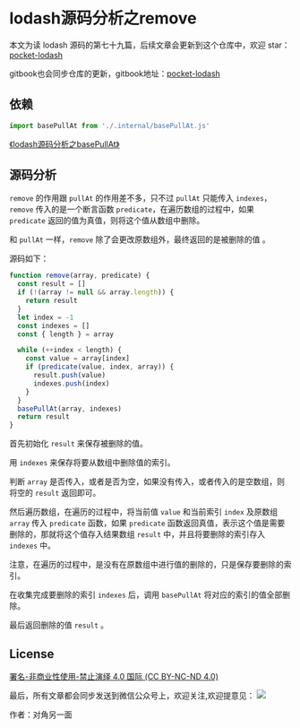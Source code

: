 # lodash源码分析之remove

本文为读 lodash 源码的第七十九篇，后续文章会更新到这个仓库中，欢迎 star：[pocket-lodash](https://github.com/yeyuqiudeng/pocket-lodash)

gitbook也会同步仓库的更新，gitbook地址：[pocket-lodash](https://www.gitbook.com/book/yeyuqiudeng/pocket-lodash/details)

## 依赖

```javascript
import basePullAt from './.internal/basePullAt.js'
```

[《lodash源码分析之basePullAt》](internal/basePullAt.md)

## 源码分析

`remove` 的作用跟 `pullAt` 的作用差不多，只不过 `pullAt` 只能传入 `indexes`，`remove` 传入的是一个断言函数 `predicate`，在遍历数组的过程中，如果 `predicate` 返回的值为真值，则将这个值从数组中删除。

和 `pullAt` 一样，`remove` 除了会更改原数组外，最终返回的是被删除的值 。

源码如下：

```javascript
function remove(array, predicate) {
  const result = []
  if (!(array != null && array.length)) {
    return result
  }
  let index = -1
  const indexes = []
  const { length } = array

  while (++index < length) {
    const value = array[index]
    if (predicate(value, index, array)) {
      result.push(value)
      indexes.push(index)
    }
  }
  basePullAt(array, indexes)
  return result
}
```

首先初始化 `result` 来保存被删除的值。

用 `indexes` 来保存将要从数组中删除值的索引。

判断 `array` 是否传入，或者是否为空，如果没有传入，或者传入的是空数组，则将空的 `result` 返回即可。

然后遍历数组，在遍历的过程中，将当前值 `value` 和当前索引 `index` 及原数组 `array` 传入 `predicate` 函数，如果 `predicate` 函数返回真值，表示这个值是需要删除的，那就将这个值存入结果数组 `result` 中，并且将要删除的索引存入 `indexes` 中。

注意，在遍历的过程中，是没有在原数组中进行值的删除的，只是保存要删除的索引。

在收集完成要删除的索引 `indexes` 后，调用 `basePullAt` 将对应的索引的值全部删除。

最后返回删除的值 `result` 。

## License

[署名-非商业性使用-禁止演绎 4.0 国际 (CC BY-NC-ND 4.0)](http://creativecommons.org/licenses/by-nc-nd/4.0/)

最后，所有文章都会同步发送到微信公众号上，欢迎关注,欢迎提意见：  ![](https://raw.githubusercontent.com/yeyuqiudeng/resource/master/images/qrcode_front-end-article.jpg) 

作者：对角另一面 